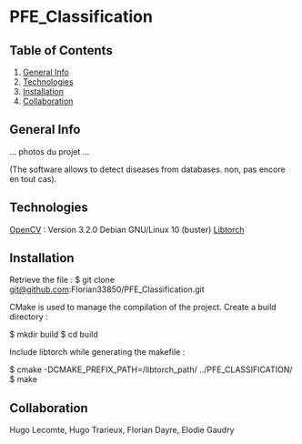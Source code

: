 # PFE_Classification


## Table of Contents

1. [General Info](#general-info)
2. [Technologies](#technologies)
3. [Installation](#installation)
4. [Collaboration](#collaboration)

## General Info

... photos du projet ...

(The software allows to detect diseases from databases. non, pas encore en tout cas).

## Technologies

[OpenCV](https://gist.github.com/umardx/dfce1dc74d925629a9eb8ad409740b47) : Version 3.2.0
Debian GNU/Linux 10 (buster)
[Libtorch](https://pytorch.org/cppdocs/installing.html)
 
## Installation

Retrieve the file :
$ git clone git@github.com:Florian33850/PFE_Classification.git

CMake is used to manage the compilation of the project.
Create a build directory :

$ mkdir build
$ cd build

Include libtorch while generating the makefile :

$ cmake -DCMAKE_PREFIX_PATH=/libtorch_path/ ../PFE_CLASSIFICATION/
$ make

## Collaboration

Hugo Lecomte, Hugo Trarieux, Florian Dayre, Elodie Gaudry
